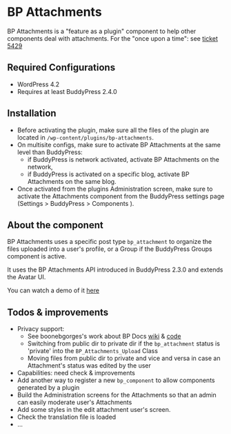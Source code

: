 BP Attachments
==============

BP Attachments is a "feature as a plugin" component to help other components deal with attachments.
For the "once upon a time": see [ticket 5429](https://buddypress.trac.wordpress.org/ticket/5429)


Required Configurations
----------------------

+ WordPress 4.2
+ Requires at least BuddyPress 2.4.0


Installation
------------

+ Before activating the plugin, make sure all the files of the plugin are located in `/wp-content/plugins/bp-attachments`.
+ On multisite configs, make sure to activate BP Attachments at the same level than BuddyPress:
  + if BuddyPress is network activated, activate BP Attachments on the network,
  + if BuddyPress is activated on a specific blog, activate BP Attachments on the same blog.
+ Once activated from the plugins Administration screen, make sure to activate the Attachments component from the BuddyPress settings page (Settings > BuddyPress > Components ).


About the component
-------------------

BP Attachments uses a specific post type `bp_attachment` to organize the files uploaded into a user's profile, or a Group if the BuddyPress Groups component is active.

It uses the BP Attachments API introduced in BuddyPress 2.3.0 and extends the Avatar UI.

You can watch a demo of it [here](https://vimeo.com/135903828)



Todos & improvements
--------------------

+ Privacy support:
  + See boonebgorges's work about BP Docs [wiki](https://github.com/boonebgorges/buddypress-docs/wiki/Attachment-Privacy) & [code](https://github.com/boonebgorges/buddypress-docs/blob/master/includes/attachments.php)
  + Switching from public dir to private dir if the `bp_attachment` status is 'private' into the `BP_Attachments_Upload` Class
  + Moving files from public dir to private and vice and versa in case an Attachment's status was edited by the user
+ Capabilities: need check & improvements
+ Add another way to register a new `bp_component` to allow components generated by a plugin
+ Build the Administration screens for the Attachments so that an admin can easily moderate user's Attachments
+ Add some styles in the edit attachment user's screen.
+ Check the translation file is loaded
+ ...


